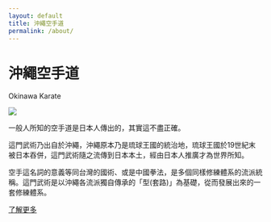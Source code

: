 ```yaml
---
layout: default
title: 沖繩空手道
permalink: /about/
---
```

<div class="container-xxl py-5">
    <div class="container">
        <div class="section-header text-center mx-auto mb-5 wow fadeInUp" data-wow-delay="0.1s"
            style="max-width: 500px;">
            <h1 class="display-5 mb-3">沖繩空手道</h1>
            <p>Okinawa Karate</p>
        </div>
        <div class="row g-5 align-items-center">
            <div class="col-lg-6 wow fadeIn" data-wow-delay="0.1s">
                <div>
                    <img class="img-fluid w-100" src="{{ '/assets/img/about/shuri_castle.jpg' | relative_url }}">
                </div>
            </div>
            <div class="col-lg-6 wow fadeIn" data-wow-delay="0.5s">
                <p class="mb-4">
                    一般人所知的空手道是日本人傳出的，其實這不盡正確。
                </p>
                <p class="mb-4">
                    這門武術乃出自於沖繩，沖繩原本乃是琉球王國的統治地，琉球王國於19世紀末被日本吞併，這門武術隨之流傳到日本本土，經由日本人推廣才為世界所知。
                </p>
                <p class="mb-4">
                    空手這名詞的意義等同台灣的國術、或是中國拳法，是多個同樣修練體系的流派統稱。這門武術是以沖繩各流派獨自傳承的「型(套路)」為基礎，從而發展出來的一套修練體系。
                </p>
                <a class="btn btn-outline-primary border-2 py-2 px-4 rounded-pill text-dark" href="https://sanchintw.blogspot.com/2020/10/2020-2020109.html" target="_blank">了解更多</a>
            </div>
        </div>
    </div>
</div>
